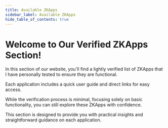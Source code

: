 ```yaml
---
title: Available ZKApps
sidebar_label: Available ZKApps
hide_table_of_contents: true
---
```


# Welcome to Our Verified ZKApps Section!
In this section of our website, you'll find a lightly verified list of ZKApps that I have personally tested to ensure they are functional.  

Each application includes a quick user guide and direct links for easy access.  

While the verification process is minimal, focusing solely on basic functionality, you can still explore these ZKApps with confidence.  

This section is designed to provide you with practical insights and straightforward guidance on each application.


